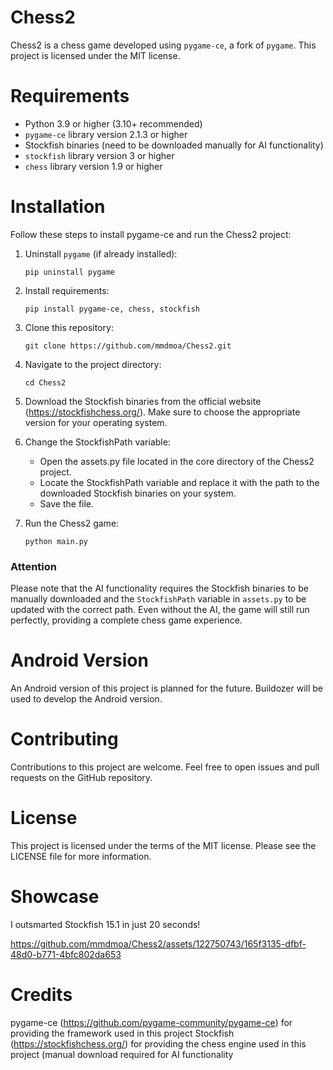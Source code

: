 # Chess2

Chess2 is a chess game developed using `pygame-ce`, a fork of `pygame`. This project is licensed under the MIT license.

# Requirements

* Python 3.9 or higher (3.10+ recommended)
* `pygame-ce` library version 2.1.3 or higher
* Stockfish binaries (need to be downloaded manually for AI functionality)
* `stockfish` library version 3 or higher
* `chess` library version 1.9 or higher

# Installation

Follow these steps to install pygame-ce and run the Chess2 project:

1. Uninstall `pygame` (if already installed):
    ```shell
    pip uninstall pygame
    ```

2. Install requirements:
    ```shell
    pip install pygame-ce, chess, stockfish
    ```

3. Clone this repository:
    ```shell
    git clone https://github.com/mmdmoa/Chess2.git
    ```

4. Navigate to the project directory: 
    ```shell
    cd Chess2
    ```
5. Download the Stockfish binaries from the official website (https://stockfishchess.org/). Make sure to choose the appropriate version for your operating system.

6. Change the StockfishPath variable:
    * Open the assets.py file located in the core directory of the Chess2 project.
    * Locate the StockfishPath variable and replace it with the path to the downloaded Stockfish binaries on your system.
    * Save the file.

7. Run the Chess2 game:
    ```shell
    python main.py
    ```
### Attention
Please note that the AI functionality requires the Stockfish binaries to 
be manually downloaded and the `StockfishPath` variable in `assets.py` to be updated with the correct path.
Even without the AI, the game will still run perfectly, providing a complete chess game experience.

# Android Version

An Android version of this project is planned for the future. Buildozer will be used to develop the Android version.
# Contributing

Contributions to this project are welcome. Feel free to open issues and pull requests on the GitHub repository.
# License

This project is licensed under the terms of the MIT license. Please see the LICENSE file for more information.

# Showcase 
I outsmarted Stockfish 15.1 in just 20 seconds!

https://github.com/mmdmoa/Chess2/assets/122750743/165f3135-dfbf-48d0-b771-4bfc802da653

# Credits

pygame-ce (https://github.com/pygame-community/pygame-ce) for providing the framework used in this project
Stockfish (https://stockfishchess.org/) for providing the chess engine used in this project (manual download required for AI functionality
